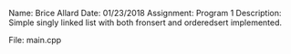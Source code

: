 Name: Brice Allard
Date: 01/23/2018
Assignment: Program 1
Description:
    Simple singly linked list with both fronsert and orderedsert implemented.
    
File:
    main.cpp
